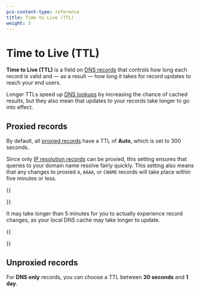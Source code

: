 ```yaml
---
pcx-content-type: reference
title: Time to Live (TTL)
weight: 3
---
```


# Time to Live (TTL)

**Time to Live (TTL)** is a field on [DNS records](/dns/manage-dns-records/how-to/create-dns-records/) that controls how long each record is valid and — as a result — how long it takes for record updates to reach your end users.

Longer TTLs speed up [DNS lookups](https://www.cloudflare.com/learning/dns/what-is-dns/) by increasing the chance of cached results, but they also mean that updates to your records take longer to go into effect.

## Proxied records

By default, all [proxied records](/dns/manage-dns-records/reference/proxied-dns-records/) have a TTL of **Auto**, which is set to 300 seconds.

Since only [IP resolution records](/dns/manage-dns-records/reference/dns-record-types/#ip-address-resolution) can be proxied, this setting ensures that queries to your domain name resolve fairly quickly. This setting also means that any changes to proxied `A`, `AAAA`, or `CNAME` records will take place within five minutes or less.

{{<Aside type="note">}}

It may take longer than 5 minutes for you to actually experience record changes, as your local DNS cache may take longer to update.

{{</Aside>}}

## Unproxied records

For **DNS only** records, you can choose a TTL between **30 seconds** and **1 day**.